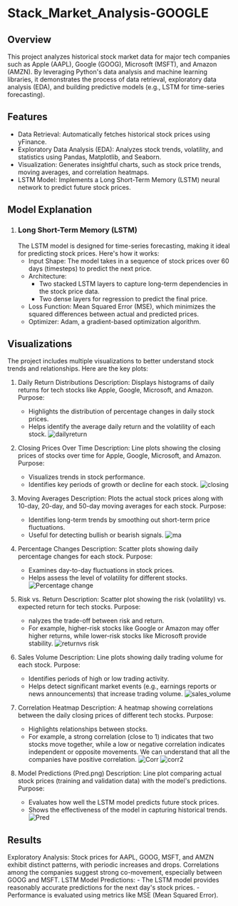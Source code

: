 # Stack_Market_Analysis-GOOGLE

## Overview
This project analyzes historical stock market data for major tech companies such as Apple (AAPL), Google (GOOG), Microsoft (MSFT), and Amazon (AMZN). By leveraging Python's data analysis and machine learning libraries, it demonstrates the process of data retrieval, exploratory data analysis (EDA), and building predictive models (e.g., LSTM for time-series forecasting).

## Features
  - Data Retrieval: Automatically fetches historical stock prices using yFinance.
  - Exploratory Data Analysis (EDA): Analyzes stock trends, volatility, and statistics using Pandas, Matplotlib, and Seaborn.
  - Visualization: Generates insightful charts, such as stock price trends, moving averages, and correlation heatmaps.
  - LSTM Model: Implements a Long Short-Term Memory (LSTM) neural network to predict future stock prices.
## Model Explanation
  1. ### Long Short-Term Memory (LSTM)
     The LSTM model is designed for time-series forecasting, making it ideal for predicting stock prices. Here's how it works:
      - Input Shape: The model takes in a sequence of stock prices over 60 days (timesteps) to predict the next price.
      - Architecture:
          - Two stacked LSTM layers to capture long-term dependencies in the stock price data.
          - Two dense layers for regression to predict the final price.
      - Loss Function: Mean Squared Error (MSE), which minimizes the squared differences between actual and predicted prices.
      - Optimizer: Adam, a gradient-based optimization algorithm.

## Visualizations
The project includes multiple visualizations to better understand stock trends and relationships. Here are the key plots:

  1. Daily Return Distributions
      Description: Displays histograms of daily returns for tech stocks like Apple, Google, Microsoft, and Amazon.
      Purpose:
      - Highlights the distribution of percentage changes in daily stock prices.
      - Helps identify the average daily return and the volatility of each stock.
      ![dailyreturn](https://github.com/user-attachments/assets/2c9608fa-c9c7-4117-a921-6231f0eef25e)

  2. Closing Prices Over Time 
      Description: Line plots showing the closing prices of stocks over time for Apple, Google, Microsoft, and Amazon.
      Purpose:
      - Visualizes trends in stock performance.
      - Identifies key periods of growth or decline for each stock.
      ![closing](https://github.com/user-attachments/assets/d872ccc6-a9ad-4902-bc52-4609d5a42e91)

  3. Moving Averages 
      Description: Plots the actual stock prices along with 10-day, 20-day, and 50-day moving averages for each stock.
      Purpose:
      - Identifies long-term trends by smoothing out short-term price fluctuations.
      - Useful for detecting bullish or bearish signals.
     ![ma](https://github.com/user-attachments/assets/20625aee-e9b4-402a-9de3-db60df03dd83)

  4. Percentage Changes
      Description: Scatter plots showing daily percentage changes for each stock.
      Purpose:
      - Examines day-to-day fluctuations in stock prices.
      - Helps assess the level of volatility for different stocks.
     ![Percentage change](https://github.com/user-attachments/assets/1ceef9af-5a0c-46dd-8074-fbcfb4d74465)

  5. Risk vs. Return
      Description: Scatter plot showing the risk (volatility) vs. expected return for tech stocks.
      Purpose:
      - nalyzes the trade-off between risk and return.
      - For example, higher-risk stocks like Google or Amazon may offer higher returns, while lower-risk stocks like Microsoft provide stability.
      ![returnvs risk](https://github.com/user-attachments/assets/70b235f0-306a-4eb2-90d3-0d93449b4460)

  6. Sales Volume
      Description: Line plots showing daily trading volume for each stock.
      Purpose:
      - Identifies periods of high or low trading activity.
      - Helps detect significant market events (e.g., earnings reports or news announcements) that increase trading volume.
      ![sales_volume](https://github.com/user-attachments/assets/8cc6048a-c87f-4786-9ad2-e486cf622a4b)

  7. Correlation Heatmap
      Description: A heatmap showing correlations between the daily closing prices of different tech stocks.
      Purpose:
      - Highlights relationships between stocks.
      - For example, a strong correlation (close to 1) indicates that two stocks move together, while a low or negative correlation indicates independent or opposite movements. We can understand that all the companies have positive correlation.
      ![Corr](https://github.com/user-attachments/assets/a5311a66-294d-48fe-bcb1-c7c57d92e544)
      ![corr2](https://github.com/user-attachments/assets/3984aaea-b223-4640-bcc4-762038316156)

  8. Model Predictions (Pred.png)
      Description: Line plot comparing actual stock prices (training and validation data) with the model's  predictions.
      Purpose:
      - Evaluates how well the LSTM model predicts future stock prices.
      - Shows the effectiveness of the model in capturing historical trends.
     ![Pred](https://github.com/user-attachments/assets/f442c6e8-b1cc-4232-8e0b-524c331eb6d6)


## Results
  Exploratory Analysis:
      Stock prices for AAPL, GOOG, MSFT, and AMZN exhibit distinct patterns, with periodic increases and drops.
      Correlations among the companies suggest strong co-movement, especially between GOOG and MSFT.
   LSTM Model Predictions:
      - The LSTM model provides reasonably accurate predictions for the next day's stock prices.
      - Performance is evaluated using metrics like MSE (Mean Squared Error).
